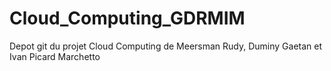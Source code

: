 # Cloud_Computing_GDRMIM
Depot git du projet Cloud Computing de Meersman Rudy, Duminy Gaetan et Ivan Picard Marchetto
